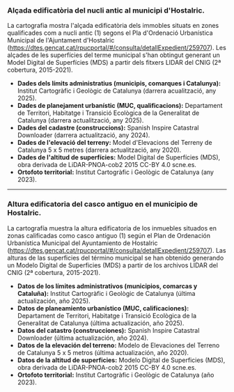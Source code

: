 ### Alçada edificatòria del nucli antic al municipi d'Hostalric.
La cartografia mostra l'alçada edificatòria dels immobles situats en zones qualificades com a nucli antic (1) segons el Pla d'Ordenació Urbanística Municipal de l'Ajuntament d'Hostalric (https://dtes.gencat.cat/rpucportal/#/consulta/detallExpedient/259707).
Les alçades de les superfícies del terme municipal s'han obtingut generant un Model Digital de Superfícies (MDS) a partir dels fitxers LIDAR del CNIG (2ª cobertura, 2015-2021).

- **Dades dels límits administratius (municipis, comarques i Catalunya):** Institut Cartogràfic i Geològic de Catalunya (darrera acualització, any 2025).
- **Dades de planejament urbanístic (MUC, qualificacions):** Departament de Territori, Habitatge i Transició Ecològica de la Generalitat de Catalunya (darrera actualització, any 2025).
- **Dades del cadastre (construccions):** Spanish Inspire Catastral Downloader (darrera actualització, any 2024).
- **Dades de l'elevació del terreny:** Model d'Elevacions del Terreny de Catalunya 5 x 5 metres (darrera actualització, any 2020).
- **Dades de l'altitud de superfícies:** Model Digital de Superfícies (MDS), obra derivada de LiDAR-PNOA-cob2 2015 CC-BY 4.0 scne.es.
- **Ortofoto territorial:** Institut Cartogràfic i Geològic de Catalunya (any 2023).

----------------------------------------------------------------------------------------------------------------------------------------------------------------------------------------------------------------------------

### Altura edificatoria del casco antiguo en el municipio de Hostalric.
La cartografía muestra la altura edificatoria de los inmuebles situados en zonas calificadas como casco antiguo (1) según el Plan de Ordenación Urbanística Municipal del Ayuntamiento de Hostalric (https://dtes.gencat.cat/rpucportal/#/consulta/detallExpedient/259707).
Las alturas de las superficies del término municipal se han obtenido generando un Modelo Digital de Superficies (MDS) a partir de los archivos LIDAR del CNIG (2ª cobertura, 2015-2021).

- **Datos de los límites administrativos (municipios, comarcas y Cataluña):** Institut Cartogràfic i Geològic de Catalunya (última actualización, año 2025).
- **Datos de planeamiento urbanístico (MUC, calificaciones):** Departament de Territori, Habitatge i Transició Ecològica de la Generalitat de Catalunya (última actualización, año 2025).
- **Datos del catastro (construcciones):** Spanish Inspire Catastral Downloader (última actualización, año 2024).
- **Datos de la elevación del terreno:** Modelo de Elevaciones del Terreno de Catalunya 5 x 5 metros (última actualización, año 2020).
- **Datos de la altitud de superficies:** Modelo Digital de Superficies (MDS), obra derivada de LiDAR-PNOA-cob2 2015 CC-BY 4.0 scne.es.
- **Ortofoto territorial:** Institut Cartogràfic i Geològic de Catalunya (año 2023).
